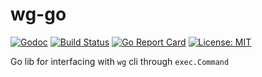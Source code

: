 # wg-go

[![Godoc](https://godoc.org/github.com/seankhliao/go-wg?status.svg?style=flat-square)](http://godoc.org/github.com/seankhliao/go-wg)
[![Build Status](https://travis-ci.org/seankhliao/go-wg.svg?branch=master&style=flat-square)](https://travis-ci.org/seankhliao/go-wg)
[![Go Report Card](https://goreportcard.com/badge/github.com/seankhliao/go-wg?style=flat-square)](https://goreportcard.com/report/github.com/seankhliao/go-wg)
[![License: MIT](https://img.shields.io/badge/License-MIT-blue.svg?longCache=true&style=flat-square)](LICENSE)

Go lib for interfacing with `wg` cli through `exec.Command`
